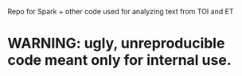 Repo for Spark + other code used for analyzing text from TOI and ET

# WARNING: ugly, unreproducible code meant only for internal use.

